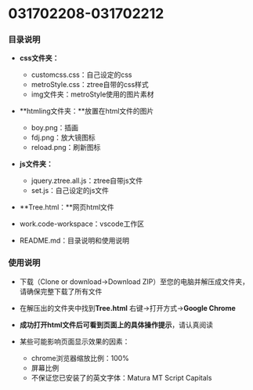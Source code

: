 # 031702208-031702212
### 目录说明
- **css文件夹：**
    - customcss.css：自己设定的css
    - metroStyle.css：ztree自带的css样式
    - img文件夹：metroStyle使用的图片素材 
    
- **htmling文件夹：**放置在html文件的图片
    - boy.png：插画
    - fdj.png：放大镜图标
    - reload.png：刷新图标
    
- **js文件夹：**
    - jquery.ztree.all.js：ztree自带js文件
    - set.js：自己设定的js文件
    
- **Tree.html：**网页html文件

- work.code-workspace：vscode工作区

- README.md：目录说明和使用说明

### 使用说明
- 下载（Clone or download→Download ZIP）至您的电脑并解压成文件夹，请确保完整下载了所有文件

- 在解压出的文件夹中找到**Tree.html** 右键→打开方式→**Google Chrome**

- **成功打开html文件后可看到页面上的具体操作提示**，请认真阅读

- 某些可能影响页面显示效果的因素：
    - chrome浏览器缩放比例：100%
    - 屏幕比例
    - 不保证您已安装了的英文字体：Matura MT Script Capitals
